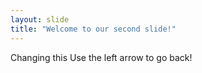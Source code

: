 ```yaml
---
layout: slide
title: "Welcome to our second slide!"
---
```

Changing this
Use the left arrow to go back!
